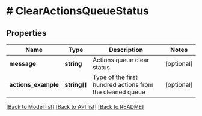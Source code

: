 # # ClearActionsQueueStatus

## Properties

Name | Type | Description | Notes
------------ | ------------- | ------------- | -------------
**message** | **string** | Actions queue clear status | [optional]
**actions_example** | **string[]** | Type of the first hundred actions from the cleaned queue | [optional]

[[Back to Model list]](../../README.md#models) [[Back to API list]](../../README.md#endpoints) [[Back to README]](../../README.md)
